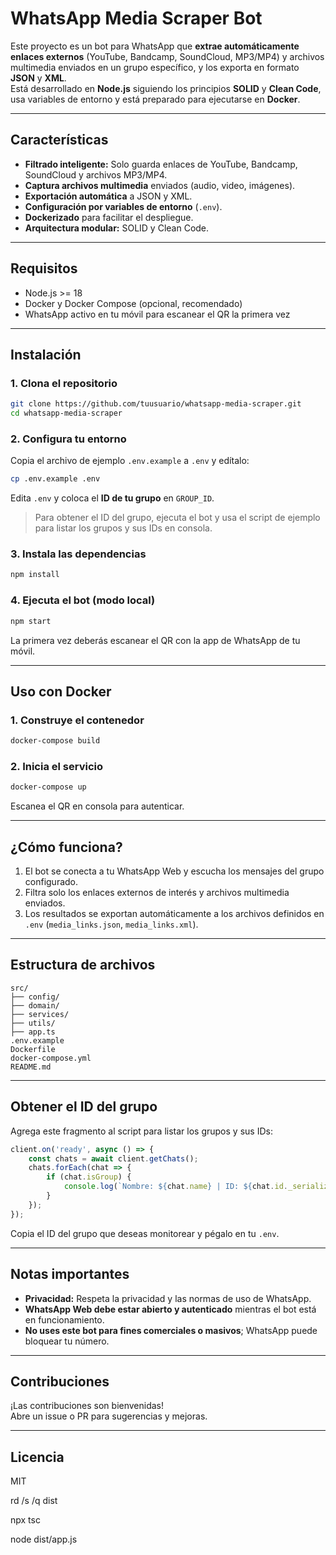 # WhatsApp Media Scraper Bot

Este proyecto es un bot para WhatsApp que **extrae automáticamente enlaces externos** (YouTube, Bandcamp, SoundCloud, MP3/MP4) y archivos multimedia enviados en un grupo específico, y los exporta en formato **JSON** y **XML**.  
Está desarrollado en **Node.js** siguiendo los principios **SOLID** y **Clean Code**, usa variables de entorno y está preparado para ejecutarse en **Docker**.

---

## Características

- **Filtrado inteligente:** Solo guarda enlaces de YouTube, Bandcamp, SoundCloud y archivos MP3/MP4.
- **Captura archivos multimedia** enviados (audio, video, imágenes).
- **Exportación automática** a JSON y XML.
- **Configuración por variables de entorno** (`.env`).
- **Dockerizado** para facilitar el despliegue.
- **Arquitectura modular:** SOLID y Clean Code.

---

## Requisitos

- Node.js >= 18
- Docker y Docker Compose (opcional, recomendado)
- WhatsApp activo en tu móvil para escanear el QR la primera vez

---

## Instalación

### 1. Clona el repositorio

```bash
git clone https://github.com/tuusuario/whatsapp-media-scraper.git
cd whatsapp-media-scraper
```

### 2. Configura tu entorno

Copia el archivo de ejemplo `.env.example` a `.env` y edítalo:

```bash
cp .env.example .env
```

Edita `.env` y coloca el **ID de tu grupo** en `GROUP_ID`.
> Para obtener el ID del grupo, ejecuta el bot y usa el script de ejemplo para listar los grupos y sus IDs en consola.

### 3. Instala las dependencias

```bash
npm install
```

### 4. Ejecuta el bot (modo local)

```bash
npm start
```

La primera vez deberás escanear el QR con la app de WhatsApp de tu móvil.

---

## Uso con Docker

### 1. Construye el contenedor

```bash
docker-compose build
```

### 2. Inicia el servicio

```bash
docker-compose up
```

Escanea el QR en consola para autenticar.

---

## ¿Cómo funciona?

1. El bot se conecta a tu WhatsApp Web y escucha los mensajes del grupo configurado.
2. Filtra solo los enlaces externos de interés y archivos multimedia enviados.
3. Los resultados se exportan automáticamente a los archivos definidos en `.env` (`media_links.json`, `media_links.xml`).

---

## Estructura de archivos

```
src/
├── config/
├── domain/
├── services/
├── utils/
├── app.ts
.env.example
Dockerfile
docker-compose.yml
README.md
```

---

## Obtener el ID del grupo

Agrega este fragmento al script para listar los grupos y sus IDs:
```javascript
client.on('ready', async () => {
    const chats = await client.getChats();
    chats.forEach(chat => {
        if (chat.isGroup) {
            console.log(`Nombre: ${chat.name} | ID: ${chat.id._serialized}`);
        }
    });
});
```
Copia el ID del grupo que deseas monitorear y pégalo en tu `.env`.

---

## Notas importantes

- **Privacidad:** Respeta la privacidad y las normas de uso de WhatsApp.
- **WhatsApp Web debe estar abierto y autenticado** mientras el bot está en funcionamiento.
- **No uses este bot para fines comerciales o masivos**; WhatsApp puede bloquear tu número.

---

## Contribuciones

¡Las contribuciones son bienvenidas!  
Abre un issue o PR para sugerencias y mejoras.

---

## Licencia

MIT




rd /s /q dist


npx tsc

node dist/app.js

